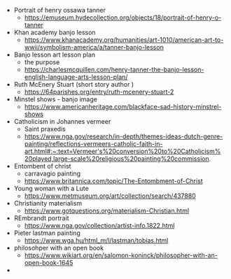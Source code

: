 - Portrait of henry ossawa tanner
	- https://emuseum.hydecollection.org/objects/18/portrait-of-henry-o-tanner
- Khan academy banjo lesson
	- https://www.khanacademy.org/humanities/art-1010/american-art-to-wwii/symbolism-america/a/tanner-banjo-lesson
- Banjo lesson art lesson plan
	- the purpose 
	- https://charlesmcquillen.com/henry-tanner-the-banjo-lesson-english-language-arts-lesson-plan/
- Ruth McEnery Stuart (short story author )
	- https://64parishes.org/entry/ruth-mcenery-stuart-2
- Minstel shows - banjo image
	- https://www.americanheritage.com/blackface-sad-history-minstrel-shows
- Catholicism in Johannes vermeer
	- Saint praxedis
	- https://www.nga.gov/research/in-depth/themes-ideas-dutch-genre-painting/reflections-vermeers-catholic-faith-in-art.html#:~:text=Vermeer's%20conversion%20to%20Catholicism%20played,large-scale%20religious%20painting%20commission.
- Entombent of christ
	- carravagio painting
	- https://www.britannica.com/topic/The-Entombment-of-Christ
- Young woman with a Lute
	- https://www.metmuseum.org/art/collection/search/437880
- Christianity materialism 
	- https://www.gotquestions.org/materialism-Christian.html
- REmbrandt portrait
	- https://www.nga.gov/collection/artist-info.1822.html
- Pieter lastman painting
	- https://www.wga.hu/html_m/l/lastman/tobias.html
- philosohper with an open book
	- https://www.wikiart.org/en/salomon-koninck/philosopher-with-an-open-book-1645
- 